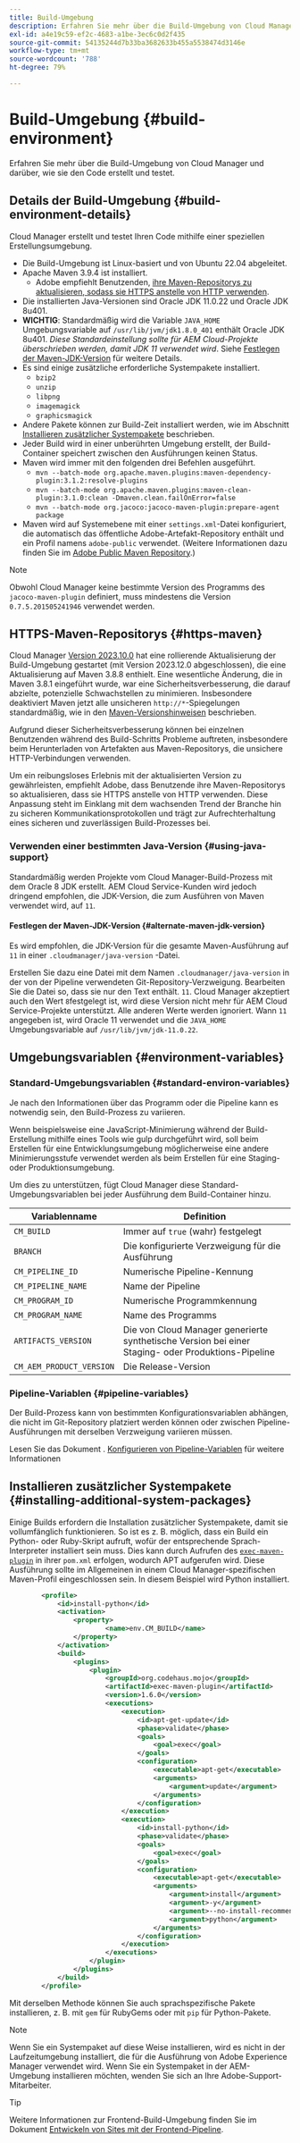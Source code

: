 ```yaml
---
title: Build-Umgebung
description: Erfahren Sie mehr über die Build-Umgebung von Cloud Manager und darüber, wie sie den Code erstellt und testet.
exl-id: a4e19c59-ef2c-4683-a1be-3ec6c0d2f435
source-git-commit: 54135244d7b33ba3682633b455a5538474d3146e
workflow-type: tm+mt
source-wordcount: '788'
ht-degree: 79%

---
```



# Build-Umgebung {#build-environment}

Erfahren Sie mehr über die Build-Umgebung von Cloud Manager und darüber, wie sie den Code erstellt und testet.

## Details der Build-Umgebung {#build-environment-details}

Cloud Manager erstellt und testet Ihren Code mithilfe einer speziellen Erstellungsumgebung.

* Die Build-Umgebung ist Linux-basiert und von Ubuntu 22.04 abgeleitet.
* Apache Maven 3.9.4 ist installiert.
   * Adobe empfiehlt Benutzenden, [ihre Maven-Repositorys zu aktualisieren, sodass sie HTTPS anstelle von HTTP verwenden](#https-maven).
* Die installierten Java-Versionen sind Oracle JDK 11.0.22 und Oracle JDK 8u401.
* **WICHTIG**: Standardmäßig wird die Variable `JAVA_HOME` Umgebungsvariable auf `/usr/lib/jvm/jdk1.8.0_401` enthält Oracle JDK 8u401. *_Diese Standardeinstellung sollte für AEM Cloud-Projekte überschrieben werden, damit JDK 11 verwendet wird_*. Siehe [Festlegen der Maven-JDK-Version](#alternate-maven-jdk-version) für weitere Details.
* Es sind einige zusätzliche erforderliche Systempakete installiert.
   * `bzip2`
   * `unzip`
   * `libpng`
   * `imagemagick`
   * `graphicsmagick`
* Andere Pakete können zur Build-Zeit installiert werden, wie im Abschnitt [Installieren zusätzlicher Systempakete](#installing-additional-system-packages) beschrieben. 
* Jeder Build wird in einer unberührten Umgebung erstellt, der Build-Container speichert zwischen den Ausführungen keinen Status.
* Maven wird immer mit den folgenden drei Befehlen ausgeführt.
   * `mvn --batch-mode org.apache.maven.plugins:maven-dependency-plugin:3.1.2:resolve-plugins`
   * `mvn --batch-mode org.apache.maven.plugins:maven-clean-plugin:3.1.0:clean -Dmaven.clean.failOnError=false`
   * `mvn --batch-mode org.jacoco:jacoco-maven-plugin:prepare-agent package`
* Maven wird auf Systemebene mit einer `settings.xml`-Datei konfiguriert, die automatisch das öffentliche Adobe-Artefakt-Repository enthält und ein Profil namens `adobe-public` verwendet. (Weitere Informationen dazu finden Sie im [Adobe Public Maven Repository](https://repo1.maven.org/).)

>[!NOTE]
>
>Obwohl Cloud Manager keine bestimmte Version des Programms des `jacoco-maven-plugin` definiert, muss mindestens die Version `0.7.5.201505241946` verwendet werden.

## HTTPS-Maven-Repositorys {#https-maven}

Cloud Manager [Version 2023.10.0](/help/implementing/cloud-manager/release-notes/2023/2023-10-0.md) hat eine rollierende Aktualisierung der Build-Umgebung gestartet (mit Version 2023.12.0 abgeschlossen), die eine Aktualisierung auf Maven 3.8.8 enthielt. Eine wesentliche Änderung, die in Maven 3.8.1 eingeführt wurde, war eine Sicherheitsverbesserung, die darauf abzielte, potenzielle Schwachstellen zu minimieren. Insbesondere deaktiviert Maven jetzt alle unsicheren `http://*`-Spiegelungen standardmäßig, wie in den [Maven-Versionshinweisen](http://maven.apache.org/docs/3.8.1/release-notes.html?lang=de#cve-2021-26291) beschrieben.

Aufgrund dieser Sicherheitsverbesserung können bei einzelnen Benutzenden während des Build-Schritts Probleme auftreten, insbesondere beim Herunterladen von Artefakten aus Maven-Repositorys, die unsichere HTTP-Verbindungen verwenden.

Um ein reibungsloses Erlebnis mit der aktualisierten Version zu gewährleisten, empfiehlt Adobe, dass Benutzende ihre Maven-Repositorys so aktualisieren, dass sie HTTPS anstelle von HTTP verwenden. Diese Anpassung steht im Einklang mit dem wachsenden Trend der Branche hin zu sicheren Kommunikationsprotokollen und trägt zur Aufrechterhaltung eines sicheren und zuverlässigen Build-Prozesses bei.

### Verwenden einer bestimmten Java-Version {#using-java-support}

Standardmäßig werden Projekte vom Cloud Manager-Build-Prozess mit dem Oracle 8 JDK erstellt. AEM Cloud Service-Kunden wird jedoch dringend empfohlen, die JDK-Version, die zum Ausführen von Maven verwendet wird, auf `11`.

#### Festlegen der Maven-JDK-Version {#alternate-maven-jdk-version}

Es wird empfohlen, die JDK-Version für die gesamte Maven-Ausführung auf `11` in einer `.cloudmanager/java-version` -Datei.

Erstellen Sie dazu eine Datei mit dem Namen `.cloudmanager/java-version` in der von der Pipeline verwendeten Git-Repository-Verzweigung. Bearbeiten Sie die Datei so, dass sie nur den Text enthält. `11`. Cloud Manager akzeptiert auch den Wert `8`festgelegt ist, wird diese Version nicht mehr für AEM Cloud Service-Projekte unterstützt. Alle anderen Werte werden ignoriert. Wann `11` angegeben ist, wird Oracle 11 verwendet und die `JAVA_HOME` Umgebungsvariable auf `/usr/lib/jvm/jdk-11.0.22`.

## Umgebungsvariablen {#environment-variables}

### Standard-Umgebungsvariablen {#standard-environ-variables}

Je nach den Informationen über das Programm oder die Pipeline kann es notwendig sein, den Build-Prozess zu variieren.

Wenn beispielsweise eine JavaScript-Minimierung während der Build-Erstellung mithilfe eines Tools wie gulp durchgeführt wird, soll beim Erstellen für eine Entwicklungsumgebung möglicherweise eine andere Minimierungsstufe verwendet werden als beim Erstellen für eine Staging- oder Produktionsumgebung.

Um dies zu unterstützen, fügt Cloud Manager diese Standard-Umgebungsvariablen bei jeder Ausführung dem Build-Container hinzu.

| Variablenname | Definition |
|---|---|
| `CM_BUILD` | Immer auf `true` (wahr) festgelegt |
| `BRANCH` | Die konfigurierte Verzweigung für die Ausführung |
| `CM_PIPELINE_ID` | Numerische Pipeline-Kennung |
| `CM_PIPELINE_NAME` | Name der Pipeline |
| `CM_PROGRAM_ID` | Numerische Programmkennung |
| `CM_PROGRAM_NAME` | Name des Programms |
| `ARTIFACTS_VERSION` | Die von Cloud Manager generierte synthetische Version bei einer Staging- oder Produktions-Pipeline |
| `CM_AEM_PRODUCT_VERSION` | Die Release-Version |

### Pipeline-Variablen {#pipeline-variables}

Der Build-Prozess kann von bestimmten Konfigurationsvariablen abhängen, die nicht im Git-Repository platziert werden können oder zwischen Pipeline-Ausführungen mit derselben Verzweigung variieren müssen.

Lesen Sie das Dokument . [Konfigurieren von Pipeline-Variablen](/help/implementing/cloud-manager/configuring-pipelines/pipeline-variables.md) für weitere Informationen

## Installieren zusätzlicher Systempakete {#installing-additional-system-packages}

Einige Builds erfordern die Installation zusätzlicher Systempakete, damit sie vollumfänglich funktionieren. So ist es z. B. möglich, dass ein Build ein Python- oder Ruby-Skript aufruft, wofür der entsprechende Sprach-Interpreter installiert sein muss. Dies kann durch Aufrufen des [`exec-maven-plugin`](https://www.mojohaus.org/exec-maven-plugin/) in ihrer `pom.xml` erfolgen, wodurch APT aufgerufen wird. Diese Ausführung sollte im Allgemeinen in einem Cloud Manager-spezifischen Maven-Profil eingeschlossen sein. In diesem Beispiel wird Python installiert.

```xml
        <profile>
            <id>install-python</id>
            <activation>
                <property>
                        <name>env.CM_BUILD</name>
                </property>
            </activation>
            <build>
                <plugins>
                    <plugin>
                        <groupId>org.codehaus.mojo</groupId>
                        <artifactId>exec-maven-plugin</artifactId>
                        <version>1.6.0</version>
                        <executions>
                            <execution>
                                <id>apt-get-update</id>
                                <phase>validate</phase>
                                <goals>
                                    <goal>exec</goal>
                                </goals>
                                <configuration>
                                    <executable>apt-get</executable>
                                    <arguments>
                                        <argument>update</argument>
                                    </arguments>
                                </configuration>
                            </execution>
                            <execution>
                                <id>install-python</id>
                                <phase>validate</phase>
                                <goals>
                                    <goal>exec</goal>
                                </goals>
                                <configuration>
                                    <executable>apt-get</executable>
                                    <arguments>
                                        <argument>install</argument>
                                        <argument>-y</argument>
                                        <argument>--no-install-recommends</argument>
                                        <argument>python</argument>
                                    </arguments>
                                </configuration>
                            </execution>
                        </executions>
                    </plugin>
                </plugins>
            </build>
        </profile>
```

Mit derselben Methode können Sie auch sprachspezifische Pakete installieren, z. B. mit `gem` für RubyGems oder mit `pip` für Python-Pakete.

>[!NOTE]
>
>Wenn Sie ein Systempaket auf diese Weise installieren, wird es nicht in der Laufzeitumgebung installiert, die für die Ausführung von Adobe Experience Manager verwendet wird. Wenn Sie ein Systempaket in der AEM-Umgebung installieren möchten, wenden Sie sich an Ihre Adobe-Support-Mitarbeiter.

>[!TIP]
>
>Weitere Informationen zur Frontend-Build-Umgebung finden Sie im Dokument [Entwickeln von Sites mit der Frontend-Pipeline](/help/implementing/developing/introduction/developing-with-front-end-pipelines.md).
